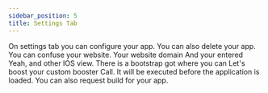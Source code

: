 ```yaml
---
sidebar_position: 5
title: Settings Tab
---
```


On settings tab you can configure your app. You can also delete your app. You can confuse your website. Your website domain And your entered Yeah, and other IOS view. There is a bootstrap got where you can Let's boost your custom booster Call. It will be executed before the application is loaded.
You can also request build for your app.
